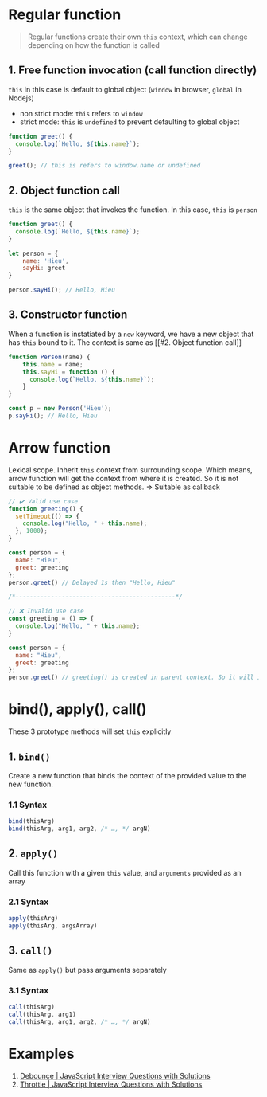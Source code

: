# Regular function
> Regular functions create their own `this` context, which can change depending on how the function is called

## 1. Free function invocation (call function directly)
`this` in this case is default to global object (`window` in browser, `global` in Nodejs)
- non strict mode: `this` refers to `window`
- strict mode: `this` is `undefined` to prevent defaulting to global object
```javascript
function greet() {
  console.log(`Hello, ${this.name}`);
}

greet(); // this is refers to window.name or undefined
```

## 2. Object function call
`this` is the same object that invokes the function.
In this case, `this` is `person`
```javascript
function greet() {
  console.log(`Hello, ${this.name}`);
}

let person = {
	name: 'Hieu',
	sayHi: greet
}

person.sayHi(); // Hello, Hieu
```

## 3. Constructor function
When a function is instatiated by a `new` keyword, we have a new object that has `this` bound to it.
The context is same as [[#2. Object function call]]
```javascript
function Person(name) {
	this.name = name;
	this.sayHi = function () {
	  console.log(`Hello, ${this.name}`);
	}
}

const p = new Person('Hieu');
p.sayHi(); // Hello, Hieu
```
# Arrow function
Lexical scope. Inherit `this` context from surrounding scope.
Which means, arrow function will get the context from where it is created.
So it is not suitable to be defined as object methods.
=> Suitable as callback

```javascript
// ✔️ Valid use case
function greeting() {
  setTimeout(() => {
    console.log("Hello, " + this.name);
  }, 1000);
}

const person = {
  name: "Hieu",
  greet: greeting
};
person.greet() // Delayed 1s then "Hello, Hieu"

/*---------------------------------------------*/

// ❌ Invalid use case
const greeting = () => {
  console.log("Hello, " + this.name);
}

const person = {
  name: "Hieu",
  greet: greeting
};
person.greet() // greeting() is created in parent context. So it will inherit this from parent context. Which is undefined
```

# bind(), apply(), call()
These 3 prototype methods will set `this` explicitly

## 1. `bind()`
Create a new function that binds the context of the provided value to the new function.
### 1.1 Syntax
```javascript
bind(thisArg)
bind(thisArg, arg1, arg2, /* …, */ argN)
```

## 2. `apply()`
Call this function with a given `this` value, and `arguments` provided as an array
### 2.1 Syntax
```javascript
apply(thisArg)
apply(thisArg, argsArray)
```

## 3. `call()`
Same as `apply()` but pass arguments separately
### 3.1 Syntax
```javascript
call(thisArg) 
call(thisArg, arg1) 
call(thisArg, arg1, arg2, /* …, */ argN)
```

# Examples
1. [Debounce | JavaScript Interview Questions with Solutions](https://www.greatfrontend.com/interviews/study/gfe75/questions/javascript/debounce)
2. [Throttle | JavaScript Interview Questions with Solutions](https://www.greatfrontend.com/interviews/study/gfe75/questions/javascript/throttle)